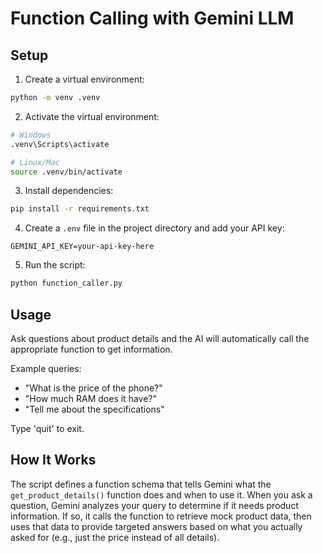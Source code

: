 # Function Calling with Gemini LLM

## Setup

1. Create a virtual environment:

```bash
python -m venv .venv
```

2. Activate the virtual environment:

```bash
# Windows
.venv\Scripts\activate

# Linux/Mac
source .venv/bin/activate
```

3. Install dependencies:

```bash
pip install -r requirements.txt
```

4. Create a `.env` file in the project directory and add your API key:

```
GEMINI_API_KEY=your-api-key-here
```

5. Run the script:

```bash
python function_caller.py
```

## Usage

Ask questions about product details and the AI will automatically call the appropriate function to get information.

Example queries:

-   "What is the price of the phone?"
-   "How much RAM does it have?"
-   "Tell me about the specifications"

Type 'quit' to exit.

## How It Works

The script defines a function schema that tells Gemini what the `get_product_details()` function does and when to use it. When you ask a question, Gemini analyzes your query to determine if it needs product information. If so, it calls the function to retrieve mock product data, then uses that data to provide targeted answers based on what you actually asked for (e.g., just the price instead of all details).
